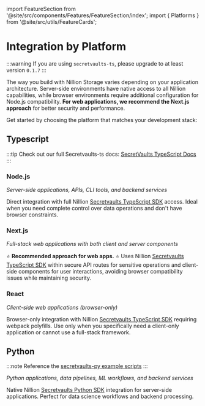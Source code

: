 import FeatureSection from '@site/src/components/Features/FeatureSection/index';
import { Platforms } from '@site/src/utils/FeatureCards';

# Integration by Platform

:::warning
If you are using `secretvaults-ts`, please upgrade to at least version `0.1.7`
:::

The way you build with Nillion Storage varies depending on your application architecture. Server-side environments have native access to all Nillion capabilities, while browser environments require additional configuration for Node.js compatibility. **For web applications, we recommend the Next.js approach** for better security and performance.

Get started by choosing the platform that matches your development stack:

## Typescript

:::tip
Check out our full Secretvaults-ts docs: [SecretVaults TypeScript Docs](/build/private-storage/ts-docs)
:::

<FeatureSection data={Platforms} />

### Node.js

_Server-side applications, APIs, CLI tools, and backend services_

Direct integration with full Nillion [Secretvaults TypeScript SDK](/build/private-storage/secretvaults) access. Ideal when you need complete control over data operations and don't have browser constraints.

### Next.js

_Full-stack web applications with both client and server components_

⭐ **Recommended approach for web apps.** ⭐ Uses Nillion [Secretvaults TypeScript SDK](/build/private-storage/secretvaults) within secure API routes for sensitive operations and client-side components for user interactions, avoiding browser compatibility issues while maintaining security.

### React

_Client-side web applications (browser-only)_

Browser-only integration with Nillion [Secretvaults TypeScript SDK](/build/private-storage/secretvaults) requiring webpack polyfills. Use only when you specifically need a client-only application or cannot use a full-stack framework.

## Python

:::note
Reference the [secretvaults-py example scripts](https://github.com/NillionNetwork/secretvaults-py/tree/main/examples#example-scripts)
:::

_Python applications, data pipelines, ML workflows, and backend services_

Native Nillion [Secretvaults Python SDK](/build/private-storage/secretvaults) integration for server-side applications. Perfect for data science workflows and backend processing.
